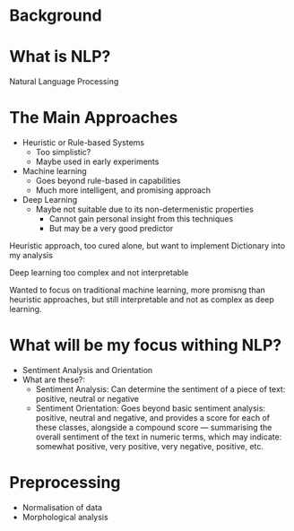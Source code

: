 # Background

# What is NLP?

Natural Language Processing

# The Main Approaches

- Heuristic or Rule-based Systems
    - Too simplistic?
    - Maybe used in early experiments
- Machine learning
    - Goes beyond rule-based in capabilities
    - Much more intelligent, and promising approach
- Deep Learning
    - Maybe not suitable due to its non-determenistic properties
        - Cannot gain personal insight from this techniques
        - But may be a very good predictor

Heuristic approach, too cured alone, but want to implement Dictionary into my analysis

Deep learning too complex and not interpretable

Wanted to focus on traditional machine learning, more promisng than heuristic approaches, but still interpretable and not as complex as deep learning.

# What will be my focus withing NLP?

- Sentiment Analysis and Orientation
- What are these?:
    - Sentiment Analysis: Can determine the sentiment of a piece of text: positive, neutral or negative
    - Sentiment Orientation: Goes beyond basic sentiment analysis: positive, neutral and negative, and provides a score for each of these classes, alongside a compound score — summarising the overall sentiment of the text in numeric terms, which may indicate: somewhat positive, very positive, very negative, positive, etc.

# Preprocessing

- Normalisation of data
- Morphological analysis